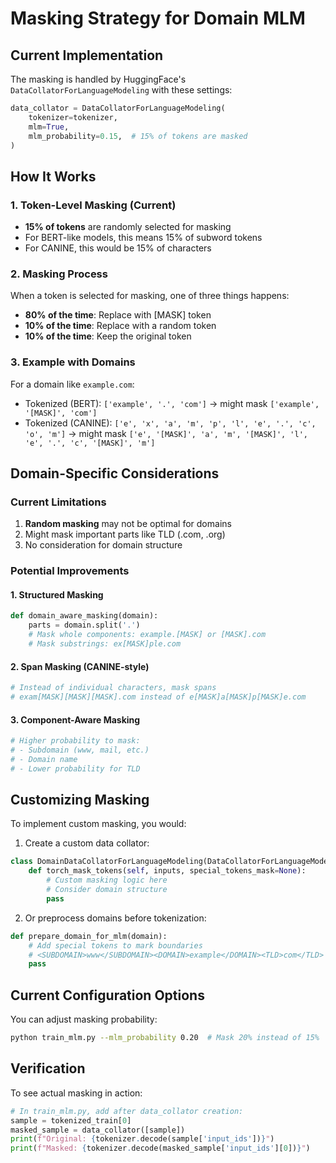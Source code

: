 # Masking Strategy for Domain MLM

## Current Implementation

The masking is handled by HuggingFace's `DataCollatorForLanguageModeling` with these settings:

```python
data_collator = DataCollatorForLanguageModeling(
    tokenizer=tokenizer,
    mlm=True,
    mlm_probability=0.15,  # 15% of tokens are masked
)
```

## How It Works

### 1. Token-Level Masking (Current)
- **15% of tokens** are randomly selected for masking
- For BERT-like models, this means 15% of subword tokens
- For CANINE, this would be 15% of characters

### 2. Masking Process
When a token is selected for masking, one of three things happens:
- **80% of the time**: Replace with [MASK] token
- **10% of the time**: Replace with a random token
- **10% of the time**: Keep the original token

### 3. Example with Domains

For a domain like `example.com`:
- Tokenized (BERT): `['example', '.', 'com']` → might mask `['example', '[MASK]', 'com']`
- Tokenized (CANINE): `['e', 'x', 'a', 'm', 'p', 'l', 'e', '.', 'c', 'o', 'm']` → might mask `['e', '[MASK]', 'a', 'm', '[MASK]', 'l', 'e', '.', 'c', '[MASK]', 'm']`

## Domain-Specific Considerations

### Current Limitations
1. **Random masking** may not be optimal for domains
2. Might mask important parts like TLD (.com, .org)
3. No consideration for domain structure

### Potential Improvements

#### 1. Structured Masking
```python
def domain_aware_masking(domain):
    parts = domain.split('.')
    # Mask whole components: example.[MASK] or [MASK].com
    # Mask substrings: ex[MASK]ple.com
```

#### 2. Span Masking (CANINE-style)
```python
# Instead of individual characters, mask spans
# exam[MASK][MASK][MASK].com instead of e[MASK]a[MASK]p[MASK]e.com
```

#### 3. Component-Aware Masking
```python
# Higher probability to mask:
# - Subdomain (www, mail, etc.)
# - Domain name
# - Lower probability for TLD
```

## Customizing Masking

To implement custom masking, you would:

1. Create a custom data collator:
```python
class DomainDataCollatorForLanguageModeling(DataCollatorForLanguageModeling):
    def torch_mask_tokens(self, inputs, special_tokens_mask=None):
        # Custom masking logic here
        # Consider domain structure
        pass
```

2. Or preprocess domains before tokenization:
```python
def prepare_domain_for_mlm(domain):
    # Add special tokens to mark boundaries
    # <SUBDOMAIN>www</SUBDOMAIN><DOMAIN>example</DOMAIN><TLD>com</TLD>
    pass
```

## Current Configuration Options

You can adjust masking probability:
```bash
python train_mlm.py --mlm_probability 0.20  # Mask 20% instead of 15%
```

## Verification

To see actual masking in action:
```python
# In train_mlm.py, add after data_collator creation:
sample = tokenized_train[0]
masked_sample = data_collator([sample])
print(f"Original: {tokenizer.decode(sample['input_ids'])}")
print(f"Masked: {tokenizer.decode(masked_sample['input_ids'][0])}")
```